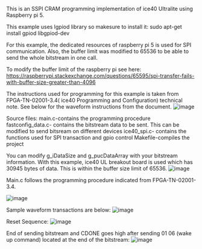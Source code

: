 This is an SSPI CRAM programming implementation of ice40 Ultralite using Raspberry pi 5. 

This example uses lgpiod library so makesure to install it: sudo apt-get install gpiod libgpiod-dev

For this example, the dedicated resources of raspberry pi 5 is used for SPI communication. Also, the buffer limit was modified to 65536 to be able to send the whole bitstream in one call.

To modify the buffer limit of the raspberry pi see here: https://raspberrypi.stackexchange.com/questions/65595/spi-transfer-fails-with-buffer-size-greater-than-4096

The instructions used for programming for this example is taken from FPGA-TN-02001-3.4( ice40 Programming and Configuration) technical note. See below for the waveform instructions from the document.
![image](https://github.com/user-attachments/assets/d2f8afd1-0711-4ea5-af9f-bec0dd8c61b2)

Source files: 
main.c-contains the programming procedure
fastconfig_data.c- contains the bitstream data to be sent. This can be modified to send bitsream on different devices
ice40_spi.c- contains the functions used for SPI transaction and gpio control
Makefile-compiles the project 

You can modify g_iDataSize and g_pucDataArray with your bitstream information. With this example, ice40 UL breakout board is used which has 30945 bytes of data. This is within the buffer size limit of 65536.
![image](https://github.com/user-attachments/assets/6a628d53-7f24-4785-b03e-134fbfeb3cab)

Main.c follows the programming procedure indicated from FPGA-TN-02001-3.4. 

![image](https://github.com/user-attachments/assets/b38a9cd4-a934-4bb0-b11b-ec684b92ef04)


Sample waveform transactions are below:
![image](https://github.com/user-attachments/assets/0a807872-a117-482f-bf04-91dee6643076)

Reset Sequence:
![image](https://github.com/user-attachments/assets/b0401fc8-0eef-4997-9d2c-b18e3625c61b)

End of sending bitstream and CDONE goes high after sending 01 06 (wake up command) located at the end of the bitstream:
![image](https://github.com/user-attachments/assets/b1dbc925-c353-4fdb-9c96-95d0fce48403)





